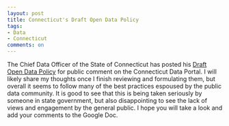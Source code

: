 ```yaml
---
layout: post
title: Connecticut's Draft Open Data Policy
tags: 
- Data
- Connecticut
comments: on
---
```

The Chief Data Officer of the State of Connecticut has posted his [Draft Open Data Policy](https://data.ct.gov/browse?tags=odp&utf8=✓) for public comment on the Connecticut Data Portal. I will likely share my thoughts once I finish reviewing and formulating them, but overall it seems to follow many of the best practices espoused by the public data community. It is good to see that this is being taken seriously by someone in state government, but also disappointing to see the lack of views and engagement by the general public. I hope you will take a look and add your comments to the Google Doc.
